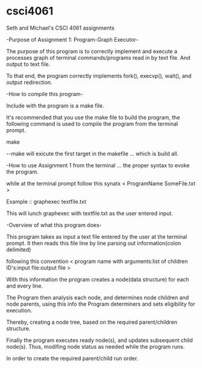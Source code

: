 csci4061
========
Seth and Michael's CSCI 4061 assignments

-Purpose of Assignment 1: Program-Graph Executor-

The purpose of this program is to correctly implement and execute a processes graph of terminal commands/programs read in by text file. And output to text file.

To that end, the program correctly implements fork(), execvp(), wait(), and output redirection.



-How to compile this program-

Include with the program is a make file.

It's recommended that you use the make file to build the program, the following command is used to compile the program from the terminal prompt.



make

--make will exicute the first target in the makefile ... which is build all.



-How to use Assignment 1 from the terminal ... the proper syntax to evoke the program.

while at the terminal prompt follow this synatx < ProgramName SomeFile.txt >

Example :: graphexec textfile.txt

This will lunch graphexec with textfile.txt as the user entered input.



-Overview of what this program does-

This program takes as input a text file entered by the user at the terminal prompt.  It then reads this file line by line  parsing out information(colon delimited)

following this convention < program name with arguments:list of children ID's:input file:output file >

With this information the program creates a node(data structure) for each and every line.

The Program then analysis each node, and determines node children and node parents, using this info the Program determiners and sets eligibility for execution.

Thereby, creating a node tree, based on the required parent/children structure.

Finally the program executes ready node(s), and updates subsequent child node(s). Thus, modifing node status as needed while the program runs.

In order to create the required parent/child run order.

